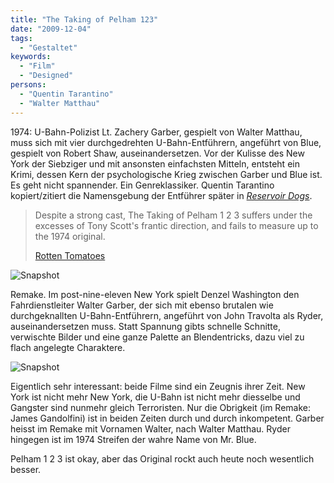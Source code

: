 ```yaml
---
title: "The Taking of Pelham 123"
date: "2009-12-04"
tags:
  - "Gestaltet"
keywords:
  - "Film"
  - "Designed"
persons:
  - "Quentin Tarantino"
  - "Walter Matthau"
---
```


1974: U-Bahn-Polizist Lt. Zachery Garber, gespielt von Walter Matthau, muss sich mit vier durchgedrehten U-Bahn-Entführern, angeführt von Blue, gespielt von Robert Shaw, auseinandersetzen. Vor der Kulisse des New York der Siebziger und mit ansonsten einfachsten Mitteln, entsteht ein Krimi, dessen Kern der psychologische Krieg zwischen Garber und Blue ist. Es geht nicht spannender. Ein Genreklassiker. Quentin Tarantino kopiert/zitiert die Namensgebung der Entführer später in [_Reservoir Dogs_](http://de.wikipedia.org/wiki/Reservoir_Dogs_%E2%80%93_Wilde_Hunde).

> Despite a strong cast, The Taking of Pelham 1 2 3 suffers under the excesses of Tony Scott's frantic direction, and fails to measure up to the 1974 original.
>
> [Rotten Tomatoes](http://uk.rottentomatoes.com/m/1207149-taking_of_pelham_1_2_3/)

![Snapshot](/img/codecandies/combined.jpg)

Remake. Im post-nine-eleven New York spielt Denzel Washington den Fahrdienstleiter Walter Garber, der sich mit ebenso brutalen wie durchgeknallten U-Bahn-Entführern, angeführt von John Travolta als Ryder, auseinandersetzen muss. Statt Spannung gibts schnelle Schnitte, verwischte Bilder und eine ganze Palette an Blendentricks, dazu viel zu flach angelegte Charaktere.

![Snapshot](/img/codecandies/garber.jpg)

Eigentlich sehr interessant: beide Filme sind ein Zeugnis ihrer Zeit. New York ist nicht mehr New York, die U-Bahn ist nicht mehr diesselbe und Gangster sind nunmehr gleich Terroristen. Nur die Obrigkeit (im Remake: James Gandolfini) ist in beiden Zeiten durch und durch inkompetent. Garber heisst im Remake mit Vornamen Walter, nach Walter Matthau. Ryder hingegen ist im 1974 Streifen der wahre Name von Mr. Blue.

Pelham 1 2 3 ist okay, aber das Original rockt auch heute noch wesentlich besser.
